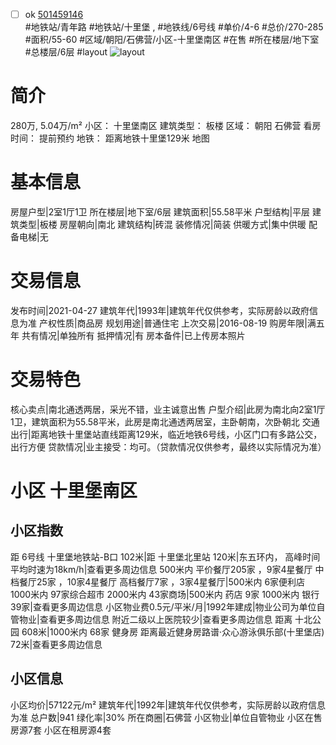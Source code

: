 - [ ] ok [501459146](https://bj.5i5j.com/ershoufang/501459146.html)  
 #地铁站/青年路 #地铁站/十里堡 ,  #地铁线/6号线
#单价/4-6 #总价/270-285 #面积/55-60   #区域/朝阳/石佛营/小区-十里堡南区 #在售 #所在楼层/地下室 #总楼层/6层 #layout 
![layout](http://image2a.5i5j.com/bdir/layout/85612.jpg_P5.jpg) 
# 简介 
 280万,  5.04万/m² 
小区： 十里堡南区
建筑类型： 板楼
区域： 朝阳 石佛营
看房时间： 提前预约
地铁： 距离地铁十里堡129米 地图
# 基本信息 
 房屋户型|2室1厅1卫
所在楼层|地下室/6层
建筑面积|55.58平米
户型结构|平层
建筑类型|板楼
房屋朝向|南北
建筑结构|砖混
装修情况|简装
供暖方式|集中供暖
配备电梯|无
# 交易信息 
 发布时间|2021-04-27
建筑年代|1993年|建筑年代仅供参考，实际房龄以政府信息为准
产权性质|商品房
规划用途|普通住宅
上次交易|2016-08-19
购房年限|满五年
共有情况|单独所有
抵押情况|有
房本备件|已上传房本照片
# 交易特色 
 核心卖点|南北通透两居，采光不错，业主诚意出售
户型介绍|此房为南北向2室1厅1卫，建筑面积为55.58平米，此房是南北通透两居室，主卧朝南，次卧朝北
交通出行|距离地铁十里堡站直线距离129米，临近地铁6号线，小区门口有多路公交，出行方便
贷款情况|业主接受：均可。（贷款情况仅供参考，最终以实际情况为准）
# 小区 十里堡南区
## 小区指数 
 距 6号线 十里堡地铁站-B口 102米|距 十里堡北里站 120米|东五环内， 高峰时间平均时速为18km/h|查看更多周边信息
500米内 平价餐厅205家 ，9家4星餐厅
中档餐厅25家 ，10家4星餐厅
高档餐厅7家 ，3家4星餐厅|500米内 6家便利店
1000米内 97家综合超市
2000米内 43家商场|500米内 药店 9家
1000米内 银行 39家|查看更多周边信息
小区物业费0.5元/平米/月|1992年建成|物业公司为单位自管物业|查看更多周边信息
附近二级以上医院较少|查看更多周边信息
距离 十北公园 608米|1000米内 68家 健身房
距离最近健身房路谱·众心游泳俱乐部(十里堡店) 72米|查看更多周边信息
## 小区信息 
 小区均价|57122元/m²
建筑年代|1992年|建筑年代仅供参考，实际房龄以政府信息为准
总户数|941
绿化率|30%
所在商圈|石佛营
小区物业|单位自管物业
小区在售房源7套
小区在租房源4套
